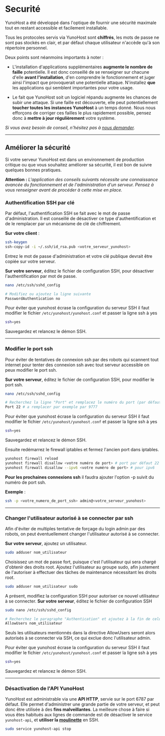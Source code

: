
# Securité

YunoHost a été développé dans l'optique de fournir une sécurité maximale tout en restant accessible et facilement installable.

Tous les protocoles servis via YunoHost sont **chiffrés**, les mots de passe ne sont pas stockés en clair, et par défaut chaque utilisateur n'accède qu'à son répertoire personnel.

Deux points sont néanmoins importants à noter :

* L'installation d'applications supplémentaires **augmente le nombre de faille** potentielle. Il est donc conseillé de se renseigner sur chacune d'elle **avant l'installation**, d'en comprendre le fonctionnement et juger ainsi l'impact que provoquerait une potentielle attaque. N'installez **que** les applications qui semblent importantes pour votre usage.

* Le fait que YunoHost soit un logiciel répandu augmente les chances de subir une attaque. Si une faille est découverte, elle peut potentiellement **toucher toutes les instances YunoHost** à un temps donné. Nous nous efforçons de corriger ces failles le plus rapidement possible, pensez donc à **mettre à jour régulièrement** votre système.

*Si vous avez besoin de conseil, n'hésitez pas à [nous demander](/support_fr).*

---

## Améliorer la sécurité

Si votre serveur YunoHost est dans un environnement de production critique ou que vous souhaitez améliorer sa sécurité, il est bon de suivre quelques bonnes pratiques.

**Attention :** *L'application des conseils suivants nécessite une connaissance avancée du fonctionnement et de l'administration d'un serveur. Pensez à vous renseigner avant de procéder à cette mise en place.*

### Authentification SSH par clé

Par défaut, l'authentification SSH se fait avec le mot de passe d'administration. Il est conseillé de désactiver ce type d'authentification et de le remplacer par un mécanisme de clé de chiffrement.

**Sur votre client** :

```bash
ssh-keygen
ssh-copy-id -i ~/.ssh/id_rsa.pub <votre_serveur_yunohost>
```

Entrez le mot de passe d'administration et votre clé publique devrait être copiée sur votre serveur.

**Sur votre serveur**, éditez le fichier de configuration SSH, pour désactiver l'authentification par mot de passe.

```bash
nano /etc/ssh/sshd_config

# Modifiez ou ajoutez la ligne suivante
PasswordAuthentication no
```

Pour éviter que yunohost écrase la configuration du serveur SSH il faut modifier le fichier `/etc/yunohost/yunohost.conf` et passer la ligne ssh à yes

```bash
ssh=yes
```

Sauvegardez et relancez le démon SSH.

---

### Modifier le port ssh

Pour éviter de tentatives de connexion ssh par des robots qui scannent tout internet pour tenter des connexion ssh avec tout serveur accessible on peux modifier le port ssh.

**Sur votre serveur**, éditez le fichier de configuration SSH, pour modifier le port ssh.

```bash
nano /etc/ssh/sshd_config

# Recherchez la ligne "Port" et remplacez le numéro du port (par défaut 22) par un autre numéro non utilisé
Port 22 # a remplacer par exemple par 9777
```

Pour éviter que yunohost écrase la configuration du serveur SSH il faut modifier le fichier `/etc/yunohost/yunohost.conf` et passer la ligne ssh à yes

```bash
ssh=yes
```

Sauvegardez et relancez le démon SSH.

Ensuite redémarrez le firewall iptables et fermez l'ancien port dans iptables.

```bash
yunohost firewall reload
yunohost firewall disallow <votre numéro de port> # port par défaut 22
yunohost firewall disallow --ipv6 <votre numéro de port> # pour ipv6
``` 

**Pour les prochaines connexions ssh** il faudra ajouter l'option -p suivit du numéro de port ssh.

**Exemple** :

```bash
ssh -p <votre_numero_de_port_ssh> admin@<votre_serveur_yunohost>
``` 

---

### Changer l'utilisateur autorisé à se connecter par ssh

Afin d'éviter de multiples tentative de forçage du login admin par des robots, on peut éventuellement changer l'utilisateur autorisé à se connecter.

**Sur votre serveur**, ajoutez un utilisateur.
```bash
sudo adduser nom_utilisateur
```
Choisissez un mot de passe fort, puisque c'est l'utilisateur qui sera chargé d'obtenir des droits root.
Ajoutez l'utilisateur au groupe sudo, afin justement de l'autoriser à effectuer des tâches de maintenance nécessitant les droits root.
```bash
sudo adduser nom_utilisateur sudo
```

A présent, modifiez la configuration SSH pour autoriser ce nouvel utilisateur à se connecter.
**Sur votre serveur**, éditez le fichier de configuration SSH
```bash
sudo nano /etc/ssh/sshd_config

# Recherchez le paragraphe "Authentication" et ajoutez à la fin de celui-ci:
AllowUsers nom_utilisateur
```
Seuls les utilisateurs mentionnés dans la directive AllowUsers seront alors autorisés à se connecter via SSH, ce qui exclue donc l'utilisateur admin.

Pour éviter que yunohost écrase la configuration du serveur SSH il faut modifier le fichier `/etc/yunohost/yunohost.conf` et passer la ligne ssh à yes

```bash
ssh=yes
```

Sauvegardez et relancez le démon SSH.

---

### Désactivation de l'API YunoHost

YunoHost est administrable via une **API HTTP**, servie sur le port 6787 par défaut. Elle permet d'administrer une grande partie de votre serveur, et peut donc être utilisée à des **fins malveillantes**. La meilleure chose à faire si vous êtes habitués aux lignes de commande est de désactiver le service `yunohost-api`, et **utiliser la [moulinette](/moulinette_fr)** en SSH.

```bash
sudo service yunohost-api stop
```